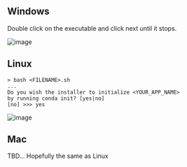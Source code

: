 ## Windows
Double click on the executable and click next until it stops.

![image](https://user-images.githubusercontent.com/48299585/211173763-fc7b54ad-c8cf-4386-94d8-cfc90cdb77d8.png)

## Linux
```
> bash <FILENAME>.sh
...
Do you wish the installer to initialize <YOUR_APP_NAME>
by running conda init? [yes|no]
[no] >>> yes
```

![image](https://user-images.githubusercontent.com/48299585/213860689-51e4c09c-3755-4fbb-a26e-284d8ea96c9c.png)


## Mac
TBD... Hopefully the same as Linux
